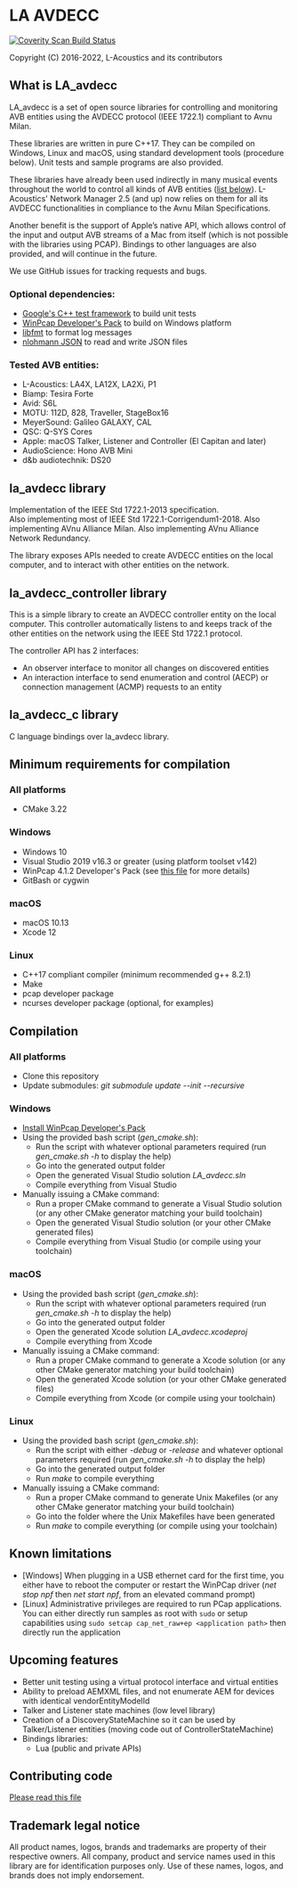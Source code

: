 # LA AVDECC
[![Coverity Scan Build Status](https://img.shields.io/coverity/scan/14038.svg)](https://scan.coverity.com/projects/l-acoustics-avdecc)

Copyright (C) 2016-2022, L-Acoustics and its contributors

## What is LA_avdecc
LA_avdecc is a set of open source libraries for controlling and monitoring AVB entities using the AVDECC protocol (IEEE 1722.1) compliant to Avnu Milan.

These libraries are written in pure C++17. They can be compiled on Windows, Linux and macOS, using standard development tools (procedure below). Unit tests and sample programs are also provided.

These libraries have already been used indirectly in many musical events throughout the world to control all kinds of AVB entities ([list below](#compatibleEntities)). L-Acoustics' Network Manager 2.5 (and up) now relies on them for all its AVDECC functionalities in compliance to the Avnu Milan Specifications.

Another benefit is the support of Apple’s native API, which allows control of the input and output AVB streams of a Mac from itself (which is not possible with the libraries using PCAP).
Bindings to other languages are also provided, and will continue in the future.

We use GitHub issues for tracking requests and bugs.

### Optional dependencies:
* [Google's C++ test framework](https://github.com/google/googletest) to build unit tests
* [WinPcap Developer's Pack](externals/3rdparty/winpcap/README.md) to build on Windows platform
* [libfmt](https://github.com/fmtlib/fmt) to format log messages
* [nlohmann JSON](https://github.com/nlohmann/json) to read and write JSON files

### <a name="compatibleEntities"></a>Tested AVB entities:
* L-Acoustics: LA4X, LA12X, LA2Xi, P1
* Biamp: Tesira Forte
* Avid: S6L
* MOTU: 112D, 828, Traveller, StageBox16
* MeyerSound: Galileo GALAXY, CAL
* QSC: Q-SYS Cores
* Apple: macOS Talker, Listener and Controller (El Capitan and later)
* AudioScience: Hono AVB Mini
* d&b audiotechnik: DS20

## la_avdecc library

Implementation of the IEEE Std 1722.1-2013 specification.  
Also implementing most of IEEE Std 1722.1-Corrigendum1-2018.
Also implementing AVnu Alliance Milan.
Also implementing AVnu Alliance Network Redundancy.

The library exposes APIs needed to create AVDECC entities on the local computer, and to interact with other entities on the network.

## la_avdecc_controller library

This is a simple library to create an AVDECC controller entity on the local computer. This controller automatically listens to and keeps track of the other entities on the network using the IEEE Std 1722.1 protocol.

The controller API has 2 interfaces:
- An observer interface to monitor all changes on discovered entities
- An interaction interface to send enumeration and control (AECP) or connection management (ACMP) requests to an entity

## la_avdecc_c library

C language bindings over la_avdecc library.

## Minimum requirements for compilation

### All platforms
- CMake 3.22

### Windows
- Windows 10
- Visual Studio 2019 v16.3 or greater (using platform toolset v142)
- WinPcap 4.1.2 Developer's Pack (see [this file](externals/3rdparty/winpcap/README.md) for more details)
- GitBash or cygwin

### macOS
- macOS 10.13
- Xcode 12

### Linux
- C++17 compliant compiler (minimum recommended g++ 8.2.1)
- Make
- pcap developer package
- ncurses developer package (optional, for examples)

## Compilation

### All platforms
- Clone this repository
- Update submodules: *git submodule update --init --recursive*

### Windows
- [Install WinPcap Developer's Pack](externals/3rdparty/winpcap/README.md)
- Using the provided bash script (*gen_cmake.sh*):
  * Run the script with whatever optional parameters required (run *gen_cmake.sh -h* to display the help)
  * Go into the generated output folder
  * Open the generated Visual Studio solution *LA_avdecc.sln*
  * Compile everything from Visual Studio
- Manually issuing a CMake command:
  * Run a proper CMake command to generate a Visual Studio solution (or any other CMake generator matching your build toolchain)
  * Open the generated Visual Studio solution (or your other CMake generated files)
  * Compile everything from Visual Studio (or compile using your toolchain)
 
### macOS
- Using the provided bash script (*gen_cmake.sh*):
  * Run the script with whatever optional parameters required (run *gen_cmake.sh -h* to display the help)
  * Go into the generated output folder
  * Open the generated Xcode solution *LA_avdecc.xcodeproj*
  * Compile everything from Xcode
- Manually issuing a CMake command:
  * Run a proper CMake command to generate a Xcode solution (or any other CMake generator matching your build toolchain)
  * Open the generated Xcode solution (or your other CMake generated files)
  * Compile everything from Xcode (or compile using your toolchain)

### Linux
- Using the provided bash script (*gen_cmake.sh*):
  * Run the script with either *-debug* or *-release* and whatever optional parameters required (run *gen_cmake.sh -h* to display the help)
  * Go into the generated output folder
  * Run *make* to compile everything
- Manually issuing a CMake command:
  * Run a proper CMake command to generate Unix Makefiles (or any other CMake generator matching your build toolchain)
  * Go into the folder where the Unix Makefiles have been generated
  * Run *make* to compile everything (or compile using your toolchain)

## Known limitations

- [Windows] When plugging in a USB ethernet card for the first time, you either have to reboot the computer or restart the WinPCap driver (*net stop npf* then *net start npf*, from an elevated command prompt)
- [Linux] Administrative privileges are required to run PCap applications. You can either directly run samples as root with `sudo` or setup capabilities using `sudo setcap cap_net_raw+ep <application path>` then directly run the application

## Upcoming features

- Better unit testing using a virtual protocol interface and virtual entities
- Ability to preload AEMXML files, and not enumerate AEM for devices with identical vendorEntityModelId
- Talker and Listener state machines (low level library)
- Creation of a DiscoveryStateMachine so it can be used by Talker/Listener entities (moving code out of ControllerStateMachine)
- Bindings libraries:
  * Lua (public and private APIs)

## Contributing code

[Please read this file](CONTRIBUTING.md)

## Trademark legal notice
All product names, logos, brands and trademarks are property of their respective owners. All company, product and service names used in this library are for identification purposes only. Use of these names, logos, and brands does not imply endorsement.
